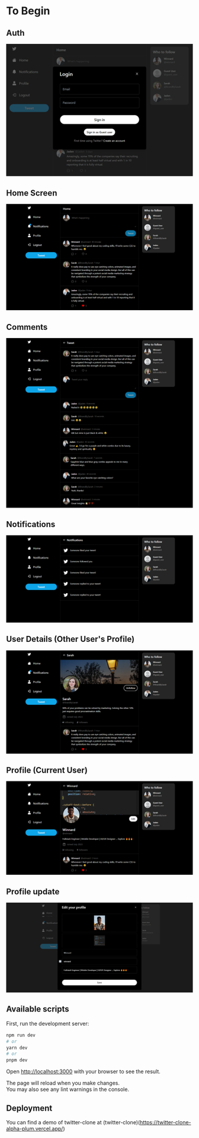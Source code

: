 # To Begin

## Auth

![Auth](./demo/auth.png)

## Home Screen

![Homepage](./demo/posts.png)

## Comments

![Comments](./demo/comments.png)

## Notifications

![Notifications](./demo/notification.png)

## User Details (Other User's Profile)

![User Details](./demo/user-details.png)

## Profile (Current User)

![Profile](./demo/profile.png)

## Profile update

![profile Update](./demo/update.png)

## Available scripts

First, run the development server:

```bash
npm run dev
# or
yarn dev
# or
pnpm dev
```

Open [http://localhost:3000](http://localhost:3000) with your browser to see the result.

The page will reload when you make changes.\
You may also see any lint warnings in the console.

## Deployment

You can find a demo of twitter-clone at (twitter-clone)(https://twitter-clone-alpha-plum.vercel.app/)
